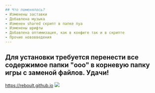 ```yaml
---
## Что поменялось?
- Изменены заставки
- Добавлена музыка
- Изменен shared скрипт в папке луа
- Изменены шрифты
- Добавлена оптимизация, как в конфиге так и в скрипте
- Прочие нововведения
---
```

## Для установки требуется перенести все содержимое папки "ooo" в корневую папку игры с заменой файлов. Удачи!

https://reboult.github.io
![](https://view-counter.tobyhagan.com/?user={REBOULT}/{dark-gmod})
